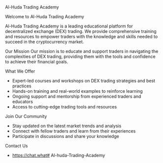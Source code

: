 Al-Huda Trading Academy

Welcome to Al-Huda Trading Academy

Al-Huda Trading Academy is a leading educational platform for decentralized exchange (DEX) trading. We provide comprehensive training and resources to empower traders with the knowledge and skills needed to succeed in the cryptocurrency market.

Our Mission
Our mission is to educate and support traders in navigating the complexities of DEX trading, providing them with the tools and confidence to achieve their financial goals.

What We Offer
- Expert-led courses and workshops on DEX trading strategies and best practices
- Hands-on training and real-world examples to reinforce learning
- Ongoing support and mentorship from experienced traders and educators
- Access to cutting-edge trading tools and resources

Join Our Community
- Stay updated on the latest market trends and analysis
- Connect with fellow traders and learn from their experiences
- Participate in discussions and share your knowledge

Contact Us
- https://chat.what# Al-huda-Trading-Academy